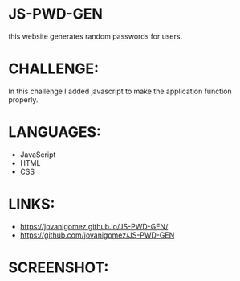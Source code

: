 # JS-PWD-GEN

this website generates random passwords for users.

# CHALLENGE: 
In this challenge I added javascript to make the application function properly. 

# LANGUAGES:
- JavaScript
- HTML
- CSS

# LINKS:
* https://jovanigomez.github.io/JS-PWD-GEN/
* https://github.com/jovanigomez/JS-PWD-GEN

# SCREENSHOT:
